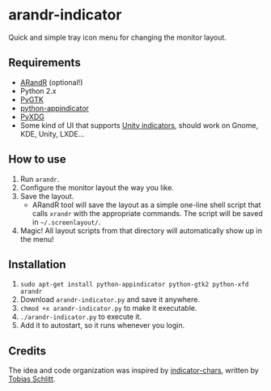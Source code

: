 arandr-indicator
================

Quick and simple tray icon menu for changing the monitor layout.


Requirements
------------

* [ARandR](http://christian.amsuess.com/tools/arandr/) (optional!)
* Python 2.x
* [PyGTK](http://www.pygtk.org/)
* [python-appindicator](https://launchpad.net/libappindicator)
* [PyXDG](http://freedesktop.org/wiki/Software/pyxdg/)
* Some kind of UI that supports [Unity indicators](https://unity.ubuntu.com/projects/appindicators/), should work on Gnome, KDE, Unity, LXDE…


How to use
----------

1. Run `arandr`.
2. Configure the monitor layout the way you like.
3. Save the layout.
    * ARandR tool will save the layout as a simple one-line shell script that calls `xrandr` with the appropriate commands. The script will be saved in `~/.screenlayout/`.
4. Magic! All layout scripts from that directory will automatically show up in the menu!


Installation
------------

1. `sudo apt-get install python-appindicator python-gtk2 python-xfd arandr`
2. Download `arandr-indicator.py` and save it anywhere.
3. `chmod +x arandr-indicator.py` to make it executable.
4. `./arandr-indicator.py` to execute it.
5. Add it to autostart, so it runs whenever you login.


Credits
-------

The idea and code organization was inspired by [indicator-chars](https://github.com/tobyS/indicator-chars), written by [Tobias Schlitt](mailto:toby@php.net).
